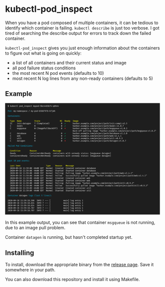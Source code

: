 # kubectl-pod_inspect

When you have a pod composed of multiple containers, it can be tedious to identify which container
is failing.  `kubectl describe` is just too verbose.  I got tired of searching the describe output for errors
to track down the failed container.

`kubectl-pod_inspect` gives you just enough information about the containers to figure out what is going on
quickly:

- a list of all containers and their current status and image
- all pod failure status conditions
- the most recent N pod events (defaults to 10)
- most recent N log lines from any non-ready containers (defaults to 5)

## Example

![screenshot](./doc/screenshot.png)

In this example output, you can see that container `msgqueue` is not running, due to an image pull problem.

Container `datagen` is running, but hasn't completed startup yet.

## Installing

To install, download the appropriate binary from the [release page](https://github.com/jpriebe/kubectl-pod_inspect/releases).  Save it somewhere in your path.

You can also download this repository and install it using Makefile.
